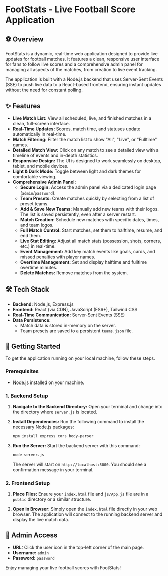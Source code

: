 # FootStats - Live Football Score Application

## ⚽ Overview

FootStats is a dynamic, real-time web application designed to provide live updates for football matches. It features a clean, responsive user interface for fans to follow live scores and a comprehensive admin panel for managing all aspects of the matches, from creation to live event tracking.

The application is built with a Node.js backend that uses Server-Sent Events (SSE) to push live data to a React-based frontend, ensuring instant updates without the need for constant polling.

## ✨ Features

- **Live Match List:** View all scheduled, live, and finished matches in a clean, full-screen interface.
- **Real-Time Updates:** Scores, match time, and statuses update automatically in real-time.
- **Match Filtering:** Filter the match list to show "All", "Live", or "Fulltime" games.
- **Detailed Match View:** Click on any match to see a detailed view with a timeline of events and in-depth statistics.
- **Responsive Design:** The UI is designed to work seamlessly on desktop, tablet, and mobile devices.
- **Light & Dark Mode:** Toggle between light and dark themes for comfortable viewing.
- **Comprehensive Admin Panel:**
    - **Secure Login:** Access the admin panel via a dedicated login page (`admin`/`password`).
    - **Team Presets:** Create matches quickly by selecting from a list of preset teams.
    - **Add & Save New Teams:** Manually add new teams with their logos. The list is saved persistently, even after a server restart.
    - **Match Creation:** Schedule new matches with specific dates, times, and team logos.
    - **Full Match Control:** Start matches, set them to halftime, resume, and end them.
    - **Live Stat Editing:** Adjust all match stats (possession, shots, corners, etc.) in real-time.
    - **Event Management:** Add key match events like goals, cards, and missed penalties with player names.
    - **Overtime Management:** Set and display halftime and fulltime overtime minutes.
    - **Delete Matches:** Remove matches from the system.

## 🛠️ Tech Stack

- **Backend:** Node.js, Express.js
- **Frontend:** React (via CDN), JavaScript (ES6+), Tailwind CSS
- **Real-Time Communication:** Server-Sent Events (SSE)
- **Data Persistence:**
    - Match data is stored in-memory on the server.
    - Team presets are saved to a persistent `teams.json` file.

## 🚀 Getting Started

To get the application running on your local machine, follow these steps.

### Prerequisites

- [Node.js](https://nodejs.org/) installed on your machine.

### 1. Backend Setup

1.  **Navigate to the Backend Directory:**
    Open your terminal and change into the directory where `server.js` is located.

2.  **Install Dependencies:**
    Run the following command to install the necessary Node.js packages:
    ```bash
    npm install express cors body-parser
    ```

3.  **Run the Server:**
    Start the backend server with this command:
    ```bash
    node server.js
    ```
    The server will start on `http://localhost:5000`. You should see a confirmation message in your terminal.

### 2. Frontend Setup

1.  **Place Files:**
    Ensure your `index.html` file and `js/App.js` file are in a `public` directory or a similar structure.

2.  **Open in Browser:**
    Simply open the `index.html` file directly in your web browser. The application will connect to the running backend server and display the live match data.

## 🔐 Admin Access

- **URL:** Click the user icon in the top-left corner of the main page.
- **Username:** `admin`
- **Password:** `password`

Enjoy managing your live football scores with FootStats!

